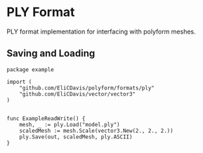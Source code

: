 # PLY Format

PLY format implementation for interfacing with polyform meshes.

## Saving and Loading

```golang
package example

import (
    "github.com/EliCDavis/polyform/formats/ply"
    "github.com/EliCDavis/vector/vector3"
)


func ExampleReadWrite() {
    mesh, _ := ply.Load("model.ply")
    scaledMesh := mesh.Scale(vector3.New(2., 2., 2.))
    ply.Save(out, scaledMesh, ply.ASCII)
}
```